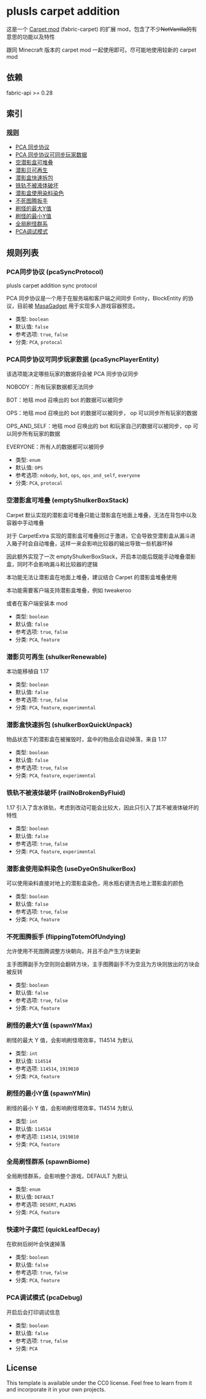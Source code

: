 # plusls carpet addition

这是一个 [Carpet mod](https://github.com/gnembon/fabric-carpet) (fabric-carpet) 的扩展 mod，包含了不少~~NotVanilla的~~有意思的功能以及特性

跟同 Minecraft 版本的 carpet mod 一起使用即可。尽可能地使用较新的 carpet mod

## 依赖

fabric-api >= 0.28

## 索引

### [规则](#规则列表)

- [PCA 同步协议](#PCA同步协议-pcaSyncProtocol)
- [PCA 同步协议可同步玩家数据](#PCA同步协议可同步玩家数据-pcaSyncPlayerEntity)
- [空潜影盒可堆叠](#空潜影盒可堆叠-emptyShulkerBoxStack)
- [潜影贝可再生](#潜影贝可再生-shulkerRenewable)
- [潜影盒快速拆包](#潜影盒快速拆包-shulkerBoxQuickUnpack)
- [铁轨不被液体破坏](#铁轨不被液体破坏-railNoBrokenByFluid)
- [潜影盒使用染料染色](#潜影盒使用染料染色-useDyeOnShulkerBox)
- [不死图腾扳手](#不死图腾扳手-flippingTotemOfUndying)
- [刷怪的最大Y值](#刷怪的最大Y值-spawnYMax)
- [刷怪的最小Y值](#刷怪的最小Y值-spawnYMin)
- [全局刷怪群系](#全局刷怪群系-spawnBiome)
- [PCA调试模式](#PCA调试模式-pcaDebug)

## 规则列表

### PCA同步协议 (pcaSyncProtocol)

plusls carpet addition sync protocol

PCA 同步协议是一个用于在服务端和客户端之间同步 Entity，BlockEntity 的协议，目前被 [MasaGadget](https://github.com/plusls/MasaGadget) 用于实现多人游戏容器预览。

- 类型: `boolean`
- 默认值: `false`
- 参考选项: `true`, `false`
- 分类: `PCA`, `protocal`

### PCA同步协议可同步玩家数据 (pcaSyncPlayerEntity)

该选项能决定哪些玩家的数据将会被 PCA 同步协议同步

NOBODY：所有玩家数据都无法同步

BOT：地毯 mod 召唤出的 bot 的数据可以被同步

OPS：地毯 mod 召唤出的 bot 的数据可以被同步， op 可以同步所有玩家的数据

OPS_AND_SELF：地毯 mod 召唤出的 bot 和玩家自己的数据可以被同步，op 可以同步所有玩家的数据

EVERYONE：所有人的数据都可以被同步

- 类型: `enum`
- 默认值: `OPS`
- 参考选项: `nobody`, `bot`, `ops`, `ops_and_self`, `everyone`
- 分类: `PCA`, `protocal`

### 空潜影盒可堆叠 (emptyShulkerBoxStack)

Carpet 默认实现的潜影盒可堆叠只能让潜影盒在地面上堆叠，无法在背包中以及容器中手动堆叠

对于 CarpetExtra 实现的潜影盒可堆叠则过于激进，它会导致空潜影盒从漏斗进入箱子时会自动堆叠，这样一来会影响比较器的输出导致一些机器坏掉

因此额外实现了一次 emptyShulkerBoxStack，开启本功能后既能手动堆叠潜影盒，同时不会影响漏斗和比较器的逻辑

本功能无法让潜影盒在地面上堆叠，建议结合 Carpet 的潜影盒堆叠使用

本功能需要客户端支持潜影盒堆叠，例如 tweakeroo

或者在客户端安装本 mod

- 类型: `boolean`
- 默认值: `false`
- 参考选项: `true`, `false`
- 分类: `PCA`, `feature`

### 潜影贝可再生 (shulkerRenewable)

本功能移植自 1.17

- 类型: `boolean`
- 默认值: `false`
- 参考选项: `true`, `false`
- 分类: `PCA`, `feature`, `experimental`

### 潜影盒快速拆包 (shulkerBoxQuickUnpack)

物品状态下的潜影盒在被摧毁时，盒中的物品会自动掉落，来自 1.17

- 类型: `boolean`
- 默认值: `false`
- 参考选项: `true`, `false`
- 分类: `PCA`, `feature`, `experimental`

### 铁轨不被液体破坏 (railNoBrokenByFluid)

1.17 引入了含水铁轨，考虑到改动可能会比较大，因此只引入了其不被液体破坏的特性

- 类型: `boolean`
- 默认值: `false`
- 参考选项: `true`, `false`
- 分类: `PCA`, `feature`, `experimental`

### 潜影盒使用染料染色 (useDyeOnShulkerBox)

可以使用染料直接对地上的潜影盒染色，用水瓶右键洗去地上潜影盒的颜色

- 类型: `boolean`
- 默认值: `false`
- 参考选项: `true`, `false`
- 分类: `PCA`, `feature`

### 不死图腾扳手 (flippingTotemOfUndying)

允许使用不死图腾调整方块朝向，并且不会产生方块更新

主手图腾副手为空则则会翻转方块，主手图腾副手不为空且为方块则放出的方块会被反转

- 类型: `boolean`
- 默认值: `false`
- 参考选项: `true`, `false`
- 分类: `PCA`, `feature`

### 刷怪的最大Y值 (spawnYMax)

刷怪的最大 Y 值，会影响刷怪塔效率，114514 为默认

- 类型: `int`
- 默认值: `114514`
- 参考选项: `114514`, `1919810`
- 分类: `PCA`, `feature`

### 刷怪的最小Y值 (spawnYMin)

刷怪的最小 Y 值，会影响刷怪塔效率，114514 为默认

- 类型: `int`
- 默认值: `114514`
- 参考选项: `114514`, `1919810`
- 分类: `PCA`, `feature`

### 全局刷怪群系 (spawnBiome)

全局刷怪群系，会影响整个游戏，DEFAULT 为默认

- 类型: `enum`
- 默认值: `DEFAULT`
- 参考选项: `DESERT`, `PLAINS`
- 分类: `PCA`, `feature`

### 快速叶子腐烂 (quickLeafDecay)

在砍树后树叶会快速掉落

- 类型: `boolean`
- 默认值: `false`
- 参考选项: `true`, `false`
- 分类: `PCA`, `feature`

### PCA调试模式 (pcaDebug)

开启后会打印调试信息

- 类型: `boolean`
- 默认值: `false`
- 参考选项: `true`, `false`
- 分类: `PCA`

## License

This template is available under the CC0 license. Feel free to learn from it and incorporate it in your own projects.
